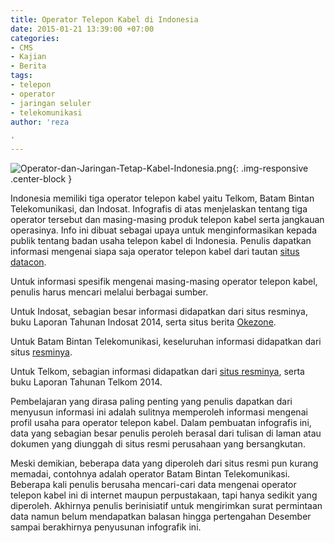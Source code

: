```yaml
---
title: Operator Telepon Kabel di Indonesia
date: 2015-01-21 13:39:00 +07:00
categories:
- CMS
- Kajian
- Berita
tags:
- telepon
- operator
- jaringan seluler
- telekomunikasi
author: 'reza

'
---
```


![Operator-dan-Jaringan-Tetap-Kabel-Indonesia.png](/uploads/Operator-dan-Jaringan-Tetap-Kabel-Indonesia.png){: .img-responsive .center-block }

Indonesia memiliki tiga operator telepon kabel yaitu Telkom, Batam Bintan Telekomunikasi, dan Indosat. Infografis di atas menjelaskan tentang tiga operator tersebut dan masing-masing produk telepon kabel serta jangkauan operasinya. Info ini dibuat sebagai upaya untuk menginformasikan kepada publik tentang badan usaha telepon kabel di Indonesia. Penulis dapatkan informasi mengenai siapa saja operator telepon kabel dari tautan [situs datacon](http://www.datacon.co.id/Telekomunikasi-2011Tetap.html).

Untuk informasi spesifik mengenai masing-masing operator telepon kabel, penulis harus mencari melalui berbagai sumber.

Untuk Indosat, sebagian besar informasi didapatkan dari situs resminya, buku Laporan Tahunan Indosat 2014, serta situs berita [Okezone](http://economy.okezone.com/read/2008/06/17/21/119389/kontroversi-indosat-belum-berakhir).

Untuk Batam Bintan Telekomunikasi, keseluruhan informasi didapatkan dari situs [resminya](http://www.bbt.co.id/about.html).

Untuk Telkom, sebagian informasi didapatkan dari [situs resminya](http://www.telkom.co.id/UHI/CDInteraktif2013/ID/0119_perizinan.html), serta buku Laporan Tahunan Telkom 2014.

Pembelajaran yang dirasa paling penting yang penulis dapatkan dari menyusun informasi ini adalah sulitnya memperoleh informasi mengenai profil usaha para operator telepon kabel. Dalam pembuatan infografis ini, data yang sebagian besar penulis peroleh berasal dari tulisan di laman atau dokumen yang diunggah di situs resmi perusahaan yang bersangkutan.

Meski demikian, beberapa data yang diperoleh dari situs resmi pun kurang memadai, contohnya adalah operator Batam Bintan Telekomunikasi. Beberapa kali penulis berusaha mencari-cari data mengenai operator telepon kabel ini di internet maupun perpustakaan, tapi hanya sedikit yang diperoleh. Akhirnya penulis berinisiatif untuk mengirimkan surat permintaan data namun belum mendapatkan balasan hingga pertengahan Desember sampai berakhirnya penyusunan infografik ini.